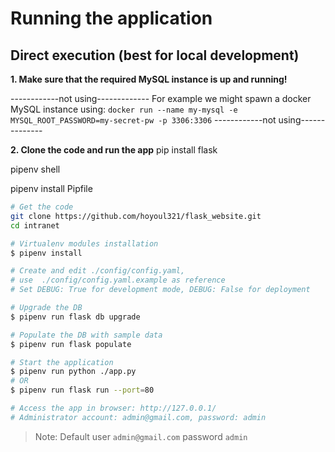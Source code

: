 # Running the application

## Direct execution (best for local development)

**1. Make sure that the required MySQL instance is up and running!**

------------not using-------------
For example we might spawn a docker MySQL instance using:
`docker run --name my-mysql -e MYSQL_ROOT_PASSWORD=my-secret-pw -p 3306:3306`
------------not using--------------

**2. Clone the code and run the app**
pip install flask 

pipenv shell

pipenv install Pipfile


```bash
# Get the code
git clone https://github.com/hoyoul321/flask_website.git
cd intranet

# Virtualenv modules installation 
$ pipenv install

# Create and edit ./config/config.yaml, 
# use  ./config/config.yaml.example as reference
# Set DEBUG: True for development mode, DEBUG: False for deployment

# Upgrade the DB
$ pipenv run flask db upgrade

# Populate the DB with sample data
$ pipenv run flask populate

# Start the application
$ pipenv run python ./app.py
# OR
$ pipenv run flask run --port=80

# Access the app in browser: http://127.0.0.1/
# Administrator account: admin@gmail.com, password: admin
  ```

> Note: Default user `admin@gmail.com` password `admin`

